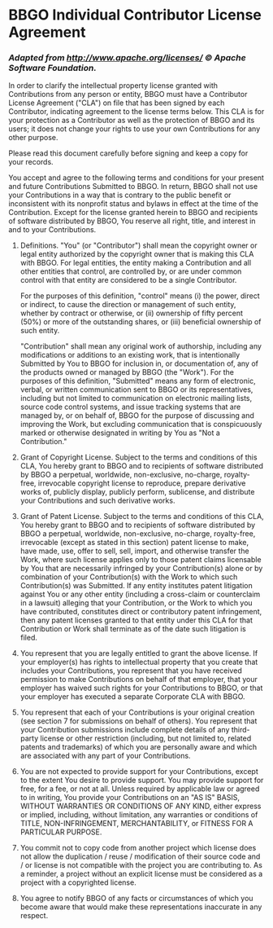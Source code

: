 # BBGO Individual Contributor License Agreement

### *Adapted from http://www.apache.org/licenses/ © Apache Software Foundation.*

In order to clarify the intellectual property license granted with Contributions from any person or entity, BBGO must have a Contributor License Agreement ("CLA") on file that has been signed by each Contributor, indicating agreement to the license terms below. This CLA is for your protection as a Contributor as well as the protection of BBGO and its users; it does not change your rights to use your own Contributions for any other purpose.

Please read this document carefully before signing and keep a copy for your records.

You accept and agree to the following terms and conditions for your present and future Contributions Submitted to BBGO. In return, BBGO shall not use your Contributions in a way that is contrary to the public benefit or inconsistent with its nonprofit status and bylaws in effect at the time of the Contribution. Except for the license granted herein to BBGO and recipients of software distributed by BBGO, You reserve all right, title, and interest in and to your Contributions.

1. Definitions. "You" (or "Contributor") shall mean the copyright owner or legal entity authorized by the copyright owner that is making this CLA with BBGO. For legal entities, the entity making a Contribution and all other entities that control, are controlled by, or are under common control with that entity are considered to be a single Contributor.

	For the purposes of this definition, "control" means (i) the power, direct or indirect, to cause the direction or management of such entity, whether by contract or otherwise, or (ii) ownership of fifty percent (50%) or more of the outstanding shares, or (iii) beneficial ownership of such entity.

	"Contribution" shall mean any original work of authorship, including any modifications or additions to an existing work, that is intentionally Submitted by You to BBGO for inclusion in, or documentation of, any of the products owned or managed by BBGO (the "Work"). For the purposes of this definition, "Submitted" means any form of electronic, verbal, or written communication sent to BBGO or its representatives, including but not limited to communication on electronic mailing lists, source code control systems, and issue tracking systems that are managed by, or on behalf of, BBGO for the purpose of discussing and improving the Work, but excluding communication that is conspicuously marked or otherwise designated in writing by You as "Not a Contribution."

2. Grant of Copyright License. Subject to the terms and conditions of this CLA, You hereby grant to BBGO and to recipients of software distributed by BBGO a perpetual, worldwide, non-exclusive, no-charge, royalty-free, irrevocable copyright license to reproduce, prepare derivative works of, publicly display, publicly perform, sublicense, and distribute your Contributions and such derivative works.

3. Grant of Patent License. Subject to the terms and conditions of this CLA, You hereby grant to BBGO and to recipients of software distributed by BBGO a perpetual, worldwide, non-exclusive, no-charge, royalty-free, irrevocable (except as stated in this section) patent license to make, have made, use, offer to sell, sell, import, and otherwise transfer the Work, where such license applies only to those patent claims licensable by You that are necessarily infringed by your Contribution(s) alone or by combination of your Contribution(s) with the Work to which such Contribution(s) was Submitted. If any entity institutes patent litigation against You or any other entity (including a cross-claim or counterclaim in a lawsuit) alleging that your Contribution, or the Work to which you have contributed, constitutes direct or contributory patent infringement, then any patent licenses granted to that entity under this CLA for that Contribution or Work shall terminate as of the date such litigation is filed.

4. You represent that you are legally entitled to grant the above license. If your employer(s) has rights to intellectual property that you create that includes your Contributions, you represent that you have received permission to make Contributions on behalf of that employer, that your employer has waived such rights for your Contributions to BBGO, or that your employer has executed a separate Corporate CLA with BBGO.

5. You represent that each of your Contributions is your original creation (see section 7 for submissions on behalf of others). You represent that your Contribution submissions include complete details of any third-party license or other restriction (including, but not limited to, related patents and trademarks) of which you are personally aware and which are associated with any part of your Contributions.

6. You are not expected to provide support for your Contributions, except to the extent You desire to provide support. You may provide support for free, for a fee, or not at all. Unless required by applicable law or agreed to in writing, You provide your Contributions on an "AS IS" BASIS, WITHOUT WARRANTIES OR CONDITIONS OF ANY KIND, either express or implied, including, without limitation, any warranties or conditions of TITLE, NON-INFRINGEMENT, MERCHANTABILITY, or FITNESS FOR A PARTICULAR PURPOSE.

7. You commit not to copy code from another project which license does not allow the duplication / reuse / modification of their source code and / or license is not compatible with the project you are contributing to. As a reminder, a project without an explicit license must be considered as a project with a copyrighted license.

8. You agree to notify BBGO of any facts or circumstances of which you become aware that would make these representations inaccurate in any respect.
